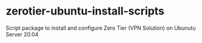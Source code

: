 # zerotier-ubuntu-install-scripts
Script package to install and configure Zero Tier (VPN Solution) on Ubunutu Server 20.04
